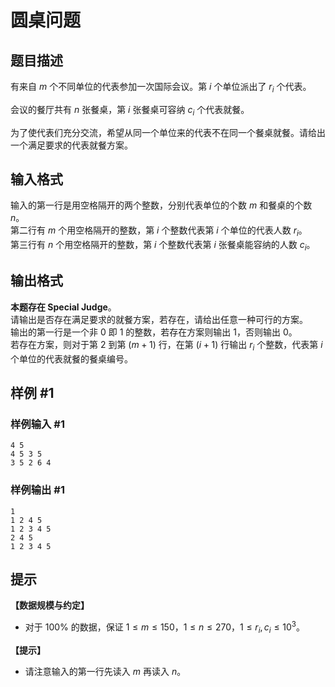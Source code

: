 # 圆桌问题

## 题目描述

有来自 $m$ 个不同单位的代表参加一次国际会议。第 $i$ 个单位派出了 $r_i$ 个代表。

会议的餐厅共有 $n$ 张餐桌，第 $i$ 张餐桌可容纳 $c_i$ 个代表就餐。

为了使代表们充分交流，希望从同一个单位来的代表不在同一个餐桌就餐。请给出一个满足要求的代表就餐方案。

## 输入格式

输入的第一行是用空格隔开的两个整数，分别代表单位的个数 $m$ 和餐桌的个数 $n$。  
第二行有 $m$ 个用空格隔开的整数，第 $i$ 个整数代表第 $i$ 个单位的代表人数 $r_i$。  
第三行有 $n$ 个用空格隔开的整数，第 $i$ 个整数代表第 $i$ 张餐桌能容纳的人数 $c_i$。

## 输出格式

**本题存在 Special Judge**。  
请输出是否存在满足要求的就餐方案，若存在，请给出任意一种可行的方案。  
输出的第一行是一个非 $0$ 即 $1$ 的整数，若存在方案则输出 $1$，否则输出 $0$。  
若存在方案，则对于第 $2$ 到第 $(m + 1)$ 行，在第 $(i + 1)$ 行输出 $r_i$ 个整数，代表第 $i$ 个单位的代表就餐的餐桌编号。

## 样例 #1

### 样例输入 #1

```
4 5
4 5 3 5
3 5 2 6 4
```

### 样例输出 #1

```
1
1 2 4 5
1 2 3 4 5
2 4 5
1 2 3 4 5
```

## 提示

**【数据规模与约定】**

- 对于 $100\%$ 的数据，保证 $1 \leq m \leq 150$，$1 \leq n \leq 270$，$1 \leq r_i, c_i \leq 10^3$。

**【提示】**

- 请注意输入的第一行先读入 $m$ 再读入 $n$。